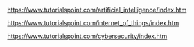 https://www.tutorialspoint.com/artificial_intelligence/index.htm


https://www.tutorialspoint.com/internet_of_things/index.htm


https://www.tutorialspoint.com/cybersecurity/index.htm
